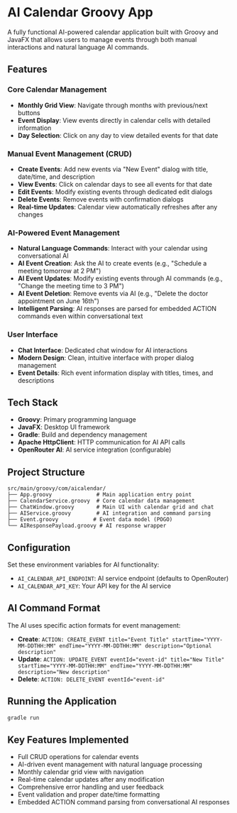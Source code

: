 # AI Calendar Groovy App

A fully functional AI-powered calendar application built with Groovy and JavaFX that allows users to manage events through both manual interactions and natural language AI commands.

## Features

### Core Calendar Management
- **Monthly Grid View**: Navigate through months with previous/next buttons
- **Event Display**: View events directly in calendar cells with detailed information
- **Day Selection**: Click on any day to view detailed events for that date

### Manual Event Management (CRUD)
- **Create Events**: Add new events via "New Event" dialog with title, date/time, and description
- **View Events**: Click on calendar days to see all events for that date
- **Edit Events**: Modify existing events through dedicated edit dialogs
- **Delete Events**: Remove events with confirmation dialogs
- **Real-time Updates**: Calendar view automatically refreshes after any changes

### AI-Powered Event Management
- **Natural Language Commands**: Interact with your calendar using conversational AI
- **AI Event Creation**: Ask the AI to create events (e.g., "Schedule a meeting tomorrow at 2 PM")
- **AI Event Updates**: Modify existing events through AI commands (e.g., "Change the meeting time to 3 PM")
- **AI Event Deletion**: Remove events via AI (e.g., "Delete the doctor appointment on June 16th")
- **Intelligent Parsing**: AI responses are parsed for embedded ACTION commands even within conversational text

### User Interface
- **Chat Interface**: Dedicated chat window for AI interactions
- **Modern Design**: Clean, intuitive interface with proper dialog management
- **Event Details**: Rich event information display with titles, times, and descriptions

## Tech Stack
- **Groovy**: Primary programming language
- **JavaFX**: Desktop UI framework
- **Gradle**: Build and dependency management
- **Apache HttpClient**: HTTP communication for AI API calls
- **OpenRouter AI**: AI service integration (configurable)

## Project Structure

```
src/main/groovy/com/aicalendar/
├── App.groovy              # Main application entry point
├── CalendarService.groovy  # Core calendar data management
├── ChatWindow.groovy       # Main UI with calendar grid and chat
├── AIService.groovy        # AI integration and command parsing
├── Event.groovy           # Event data model (POGO)
└── AIResponsePayload.groovy # AI response wrapper
```

## Configuration

Set these environment variables for AI functionality:
- `AI_CALENDAR_API_ENDPOINT`: AI service endpoint (defaults to OpenRouter)
- `AI_CALENDAR_API_KEY`: Your API key for the AI service

## AI Command Format

The AI uses specific action formats for event management:
- **Create**: `ACTION: CREATE_EVENT title="Event Title" startTime="YYYY-MM-DDTHH:MM" endTime="YYYY-MM-DDTHH:MM" description="Optional description"`
- **Update**: `ACTION: UPDATE_EVENT eventId="event-id" title="New Title" startTime="YYYY-MM-DDTHH:MM" endTime="YYYY-MM-DDTHH:MM" description="New description"`
- **Delete**: `ACTION: DELETE_EVENT eventId="event-id"`

## Running the Application

```bash
gradle run
```

## Key Features Implemented
- Full CRUD operations for calendar events
- AI-driven event management with natural language processing
- Monthly calendar grid view with navigation
- Real-time calendar updates after any modification
- Comprehensive error handling and user feedback
- Event validation and proper date/time formatting
- Embedded ACTION command parsing from conversational AI responses

